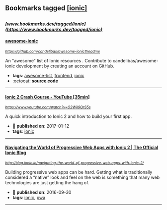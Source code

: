 ## Bookmarks tagged [[ionic]](https://www.bookmarks.dev?q=[ionic])

_<sup><sup>[www.bookmarks.dev/tagged/ionic](https://www.bookmarks.dev/tagged/ionic)</sup></sup>_
---
#### [awesome-ionic](https://github.com/candelibas/awesome-ionic#readme)
_<sup>https://github.com/candelibas/awesome-ionic#readme</sup>_

An "awesome" list of Ionic resources . Contribute to candelibas/awesome-ionic development by creating an account on GitHub.
* **tags**: [awesome-list](../tagged/awesome-list.md), [frontend](../tagged/frontend.md), [ionic](../tagged/ionic.md)
* :octocat: **[source code](https://github.com/candelibas/awesome-ionic#readme)**
---
#### [Ionic 2 Crash Course - YouTube [35min]](https://www.youtube.com/watch?v=O2WiI9QrS5s)
_<sup>https://www.youtube.com/watch?v=O2WiI9QrS5s</sup>_

A quick introduction to Ionic 2 and how to build your first app.
* :calendar: **published on**: 2017-01-12
* **tags**: [ionic](../tagged/ionic.md)
---
#### [Navigating the World of Progressive Web Apps with Ionic 2  |  The Official Ionic Blog](http://blog.ionic.io/navigating-the-world-of-progressive-web-apps-with-ionic-2/)
_<sup>http://blog.ionic.io/navigating-the-world-of-progressive-web-apps-with-ionic-2/</sup>_

Building progressive web apps can be hard. Getting what is traditionally considered a “native” look and feel on the web is something that many web technologies are just getting the hang of. 
* :calendar: **published on**: 2016-09-30
* **tags**: [ionic](../tagged/ionic.md), [pwa](../tagged/pwa.md)
---
